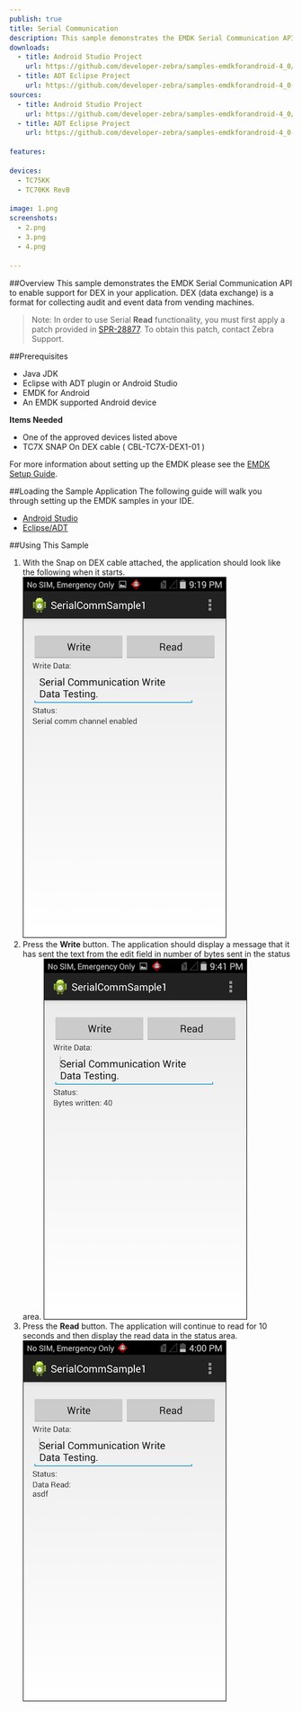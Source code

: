 ```yaml
---
publish: true
title: Serial Communication
description: This sample demonstrates the EMDK Serial Communication API to enable support for DEX in your application. DEX (data exchange) is a format for collecting audit and event data from vending machines.
downloads:
  - title: Android Studio Project
    url: https://github.com/developer-zebra/samples-emdkforandroid-4_0/archive/SerialCommSample1.zip  
  - title: ADT Eclipse Project
    url: https://github.com/developer-zebra/samples-emdkforandroid-4_0-ADT/archive/SerialCommSample1.zip   
sources:
  - title: Android Studio Project
    url: https://github.com/developer-zebra/samples-emdkforandroid-4_0/tree/SerialCommSample1
  - title: ADT Eclipse Project
    url: https://github.com/developer-zebra/samples-emdkforandroid-4_0-ADT/tree/SerialCommSample1

features: 

devices: 
  - TC75KK
  - TC70KK RevB
  
image: 1.png
screenshots: 
  - 2.png
  - 3.png
  - 4.png
 
---
```



##Overview
This sample demonstrates the EMDK Serial Communication API to enable support for DEX in your application. DEX (data exchange) is a format for collecting audit and event data from vending machines.

>Note: In order to use Serial **Read** functionality, you must first apply a patch provided in [SPR-28877](https://spr.motorolasolutions.com/ViewSPR.aspx?sprID=28877). To obtain this patch, contact Zebra Support.

##Prerequisites
- Java JDK 
- Eclipse with ADT plugin or  Android Studio
- EMDK for Android  
- An EMDK supported Android device

**Items Needed**
* One of the approved devices listed above
* TC7X SNAP On DEX cable ( CBL-TC7X-DEX1-01 )

For more information about setting up the EMDK please see the [EMDK Setup Guide](/emdk-for-android/4-0/guide/setup).

##Loading the Sample Application
The following guide will walk you through setting up the EMDK samples in your IDE.

* [Android Studio](/emdk-for-android/4-0/guide/emdksamples_androidstudio)
* [Eclipse/ADT](/emdk-for-android/4-0/guide/emdksamples_eclipse)

##Using This Sample
1. With the Snap on DEX cable attached, the application should look like the following when it starts.  
  ![img](3.png)  
2. Press the **Write** button. The application should display a message that it has sent the text from the edit field in number of bytes sent in the status area.
  ![img](2.png)    
3.  Press the **Read** button.  The application will continue to read for 10 seconds and then display the read data in the status area.
    ![img](4.png) 
  
